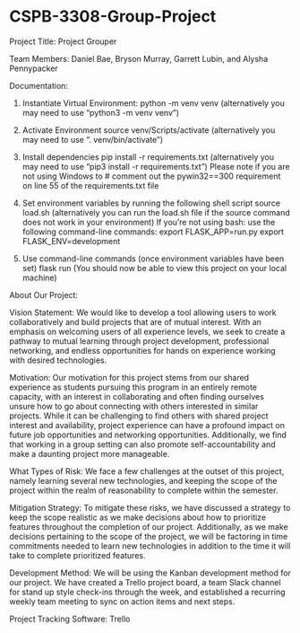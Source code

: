 # CSPB-3308-Group-Project

Project Title: Project Grouper

Team Members: Daniel Bae, Bryson Murray, Garrett Lubin, and Alysha Pennypacker



Documentation:

1. Instantiate Virtual Environment: 
python -m venv venv (alternatively you may need to use “python3 -m venv venv”)

2. Activate Environment
source venv/Scripts/activate (alternatively you may need to use “. venv/bin/activate”)

3. Install dependencies
pip install -r requirements.txt (alternatively you may need to use  “pip3 install -r requirements.txt”) 
Please note if you are not using Windows to # comment out the pywin32==300 requirement on line 55 of the requirements.txt file

4. Set environment variables by running the following shell script
source load.sh (alternatively you can run the load.sh file if the source command does not work in your environment)
  If you’re not using bash:  use the following command-line commands:
     export FLASK_APP=run.py
     export FLASK_ENV=development
     
5. Use command-line commands (once environment variables have been set)
flask run (You should now be able to view this project on your local machine)





About Our Project:

Vision Statement:
We would like to develop a tool allowing users to work collaboratively and build projects that are of mutual interest.  With an emphasis on welcoming users of all experience levels, we seek to create a pathway to mutual learning through project development, professional networking, and endless opportunities for hands on experience working with desired technologies. 

Motivation:
Our motivation for this project stems from our shared experience as students pursuing this program in an entirely remote capacity, with an interest in collaborating and often finding ourselves unsure how to go about connecting with others interested in similar projects. While it can be challenging to find others with shared project interest and availability, project experience can have a profound impact on future job opportunities and networking opportunities. Additionally, we find that working in a group setting can also promote self-accountability and make a daunting project more manageable.

What Types of Risk:
We face a few challenges at the outset of this project, namely learning several new technologies, and keeping the scope of the project within the realm of reasonability to complete within the semester.  

Mitigation Strategy:
To mitigate these risks, we have discussed a strategy to keep the scope realistic as we make decisions about how to prioritize features throughout the completion of our project. Additionally, as we make decisions pertaining to the scope of the project, we will be factoring in time commitments needed to learn new technologies in addition to the time it will take to complete prioritized features. 

Development Method:
We will be using the Kanban development method for our project. We have created a Trello project board, a team Slack channel for stand up style check-ins through the week, and established a recurring weekly team meeting to sync on action items and next steps.

Project Tracking Software: Trello 
